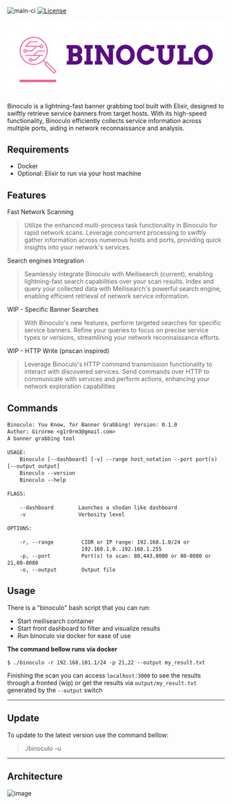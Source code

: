 ![main-ci](https://github.com/girorme/binoculo-daemon/actions/workflows/elixir.yml/badge.svg?branch=main)
[![License](https://img.shields.io/badge/License-MIT-blue)](https://github.com/girorme/binoculo-daemon/blob/main/LICENSE)

![logo](repo_assets/binoculo-logo.png)

Binoculo is a lightning-fast banner grabbing tool built with Elixir, designed to swiftly retrieve service banners from target hosts. With its high-speed functionality, Binoculo efficiently collects service information across multiple ports, aiding in network reconnaissance and analysis.

## Requirements
- Docker
- Optional: Elixir to run via your host machine

## Features

Fast Network Scanning
> Utilize the enhanced multi-process task functionality in Binoculo for rapid network scans. Leverage concurrent processing to swiftly gather information across numerous hosts and ports, providing quick insights into your network's services.

Search engines Integration
> Seamlessly integrate Binoculo with Meilisearch (current), enabling lightning-fast search capabilities over your scan results. Index and query your collected data with Meilisearch's powerful search engine, enabling efficient retrieval of network service information.

WIP - Specific Banner Searches
> With Binoculo's new features, perform targeted searches for specific service banners. Refine your queries to focus on precise service types or versions, streamlining your network reconnaissance efforts.

WIP - HTTP Write (pnscan inspired)
> Leverage Binoculo's HTTP command transmission functionality to interact with discovered services. Send commands over HTTP to communicate with services and perform actions, enhancing your network exploration capabilities

## Commands
```
Binoculo: You Know, for Banner Grabbing! Version: 0.1.0
Author: Girorme <g1r0rm3@gmail.com>
A banner grabbing tool

USAGE:
    Binoculo [--dashboard] [-v] --range host_notation --port port(s) [--output output]
    Binoculo --version
    Binoculo --help

FLAGS:

    --dashboard        Launches a shodan like dashboard                         
    -v                 Verbosity level                                          

OPTIONS:

    -r, --range         CIDR or IP range: 192.168.1.0/24 or                     
                        192.168.1.0..192.168.1.255                              
    -p, --port          Port(s) to scan: 80,443,8080 or 80-8080 or 21,80-8080   
    -o, --output        Output file                                             
```

## Usage
There is a "binoculo" bash script that you can run:

- Start meilisearch container
- Start front dashboard to filter and visualize results
- Run binoculo via docker for ease of use

**The command bellow runs via docker**
```
$ ./binoculo -r 192.168.101.1/24 -p 21,22 --output my_result.txt
```

Finishing the scan you can access `localhost:3000` to see the results through a fronted (wip) or get the results via `output/my_result.txt` generated by the `--output` switch

---

## Update
To update to the latest version use the command bellow:

> ./binoculo -u

---
## Architecture
![image](https://user-images.githubusercontent.com/54730507/236296988-4a6c5579-dcaa-4b23-bbce-121b814473df.png)
